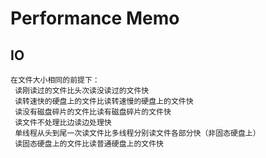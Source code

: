 # Performance Memo

## IO

    在文件大小相同的前提下：
     读刚读过的文件比头次读没读过的文件快
     读转速快的硬盘上的文件比读转速慢的硬盘上的文件快
     读没有磁盘碎片的文件比读有磁盘碎片的文件快
     读文件不处理比边读边处理快
     单线程从头到尾一次读文件比多线程分别读文件各部分快（非固态硬盘上）
     读固态硬盘上的文件比读普通硬盘上的文件快
